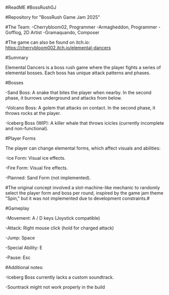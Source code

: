 #ReadME
#BossRushGJ

#Repository for "BossRush Game Jam 2025"

#The Team:
-Cherrybloom02, Programmer
-Armagheddon, Programmer
-Gofflog, 2D Artist
-Gramaquando, Composer

#The game can also be found on itch.io: https://cherrybloom002.itch.io/elemental-dancers

#Summary

Elemental Dancers is a boss rush game where the player fights a series of elemental bosses. Each boss has unique attack patterns and phases.

#Bosses

-Sand Boss: A snake that bites the player when nearby. In the second phase, it burrows underground and attacks from below.

-Volcano Boss: A golem that attacks on contact. In the second phase, it throws rocks at the player.

-Iceberg Boss (WIP): A killer whale that throws icicles (currently incomplete and non-functional).

#Player Forms

The player can change elemental forms, which affect visuals and abilities:

-Ice Form: Visual ice effects.

-Fire Form: Visual fire effects.

-Planned: Sand Form (not implemented).

#The original concept involved a slot-machine-like mechanic to randomly select the player form and boss per round, inspired by the game jam theme "Spin," but it was not implemented due to development constraints.#

#Gameplay

-Movement: A / D keys (Joystick compatible)

-Attack: Right mouse click (hold for charged attack)

-Jump: Space

-Special Ability: E

-Pause: Esc

#Additional notes:

-Iceberg Boss currently lacks a custom soundtrack.

-Sountrack might not work properly in the build
